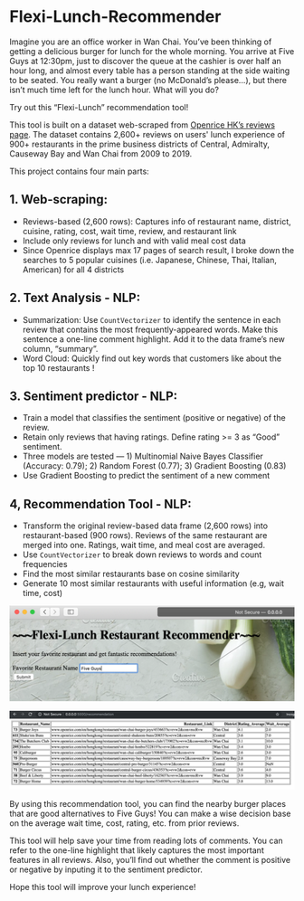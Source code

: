 # Flexi-Lunch-Recommender

Imagine you are an office worker in Wan Chai.  You’ve been thinking of getting a delicious burger for lunch for the whole morning.  You arrive at Five Guys at 12:30pm, just to discover the queue at the cashier is over half an hour long, and almost every table has a person standing at the side waiting to be seated.  You really want a burger (no McDonald’s please…), but there isn’t much time left for the lunch hour.  What will you do?

Try out this “Flexi-Lunch” recommendation tool! 


This tool is built on a dataset web-scraped from [Openrice HK’s reviews page](https://www.openrice.com/en/hongkong/restaurant/review/index.htm?tc=bc).  The dataset contains 2,600+ reviews on users' lunch experience of 900+ restaurants in the prime business districts of Central, Admiralty, Causeway Bay and Wan Chai from 2009 to 2019.  

This project contains four main parts:

## 1. Web-scraping: 

* Reviews-based (2,600 rows): Captures info of restaurant name, district, cuisine, rating, cost, wait time, review, and restaurant link
* Include only reviews for lunch and with valid meal cost data
* Since Openrice displays max 17 pages of search result, I broke down the searches to 5 popular cuisines (i.e. Japanese, Chinese, Thai, Italian, American) for all 4 districts

## 2. Text Analysis - NLP:

* Summarization: Use `CountVectorizer` to identify the sentence in each review that contains the most frequently-appeared words.  Make this sentence a one-line comment highlight.  Add it to the data frame’s new column, “summary”.
* Word Cloud: Quickly find out key words that customers like about the top 10 restaurants !

## 3. Sentiment predictor - NLP:

* Train a model that classifies the sentiment (positive or negative) of the review.  
* Retain only reviews that having ratings.  Define rating >= 3 as “Good” sentiment.  
* Three models are tested — 1) Multinomial Naive Bayes Classifier (Accuracy: 0.79); 2) Random Forest (0.77); 3) Gradient Boosting (0.83)
* Use Gradient Boosting to predict the sentiment of a new comment

## 4, Recommendation Tool - NLP:

* Transform the original review-based data frame (2,600 rows) into restaurant-based (900 rows). Reviews of the same restaurant are merged into one.  Ratings, wait time, and meal cost are averaged. 
* Use `CountVectorizer` to break down reviews to words and count frequencies
* Find the most similar restaurants base on cosine similarity 
* Generate 10 most similar restaurants with useful information (e.g, wait time, cost)

![](Flexi-lunch-webapp-1.png)

![](Flexi-lunch-webapp-2.png)

By using this recommendation tool, you can find the nearby burger places that are good alternatives to Five Guys! You can make a wise decision base on the average wait time, cost, rating, etc. from prior reviews. 

This tool will help save your time from reading lots of comments.  You can refer to the one-line highlight that likely captures the most important features in all reviews.  Also, you’ll find out whether the comment is positive or negative by inputing it to the sentiment predictor.

Hope this tool will improve your lunch experience!
